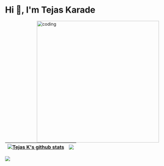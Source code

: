 <!--[![GitHub Streak](https://github-readme-streak-stats.herokuapp.com?user=tejaskarade100)](https://git.io/streak-stats)

 [![Tejas's GitHub stats](https://github-readme-stats.vercel.app/api?username=tejaskarade100)](https://github.com/tejaskarade100/github-readme-stats)

[![Top Langs](https://github-readme-stats.vercel.app/api/top-langs/?username=tejaskarade100)](https://github.com/tejaskarade100/github-readme-stats)
t -->
<h1 align="left">Hi 👋, I'm Tejas Karade</h1>
<img align="right" alt="coding" width="400" src="https://cdn.dribbble.com/users/4412543/screenshots/11086928/media/c23debeaf4452826b6883c90b771e5a8.gif">

<br />

| <a href="https://github.com/tejaskarade100/github-readme-stats"><img align="center" src="https://github-readme-stats.vercel.app/api?username=tejaskarade100&show_icons=true&include_all_commits=true&theme=buefy&hide_border=true" alt="Tejas K's github stats" /></a> | <a href="https://github.com/tejaskarade100/github-readme-stats"><img align="center" src="https://github-readme-stats.vercel.app/api/top-langs/?username=tejaskarade100&layout=compact&theme=buefy&hide_border=true" /></a> |
| ------------- | ------------- |


![](https://github-readme-streak-stats-eight.vercel.app/?user=tejaskarade100)
